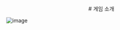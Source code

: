 <center> # 게임 소개 </center> 

![image](https://github.com/user-attachments/assets/7026bcea-6567-4fad-a0ee-f9862ded87a7)
